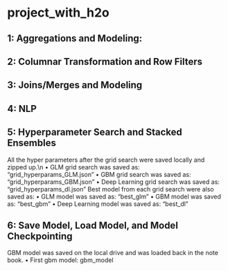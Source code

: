 # project_with_h2o


## 1: Aggregations and Modeling:



## 2: Columnar Transformation and Row Filters


## 3: Joins/Merges and Modeling


## 4: NLP

## 5: Hyperparameter Search and Stacked Ensembles

All the hyper parameters after the grid search were saved locally and zipped up.\n
•	GLM grid search was saved as: “grid_hyperparams_GLM.json”
•	GBM grid search was saved as: “grid_hyperparams_GBM.json”
•	Deep Learning grid search was saved as: “grid_hyperparams_dl.json”
Best model from each grid search were also saved as:
•	GLM model was saved as: “best_glm”
•	GBM model was saved as: “best_gbm”
•	Deep Learning model was saved as: “best_dl”

## 6: Save Model, Load Model, and Model Checkpointing

GBM model was saved on the local drive and was loaded back in the note book.
•	First gbm model: gbm_model
